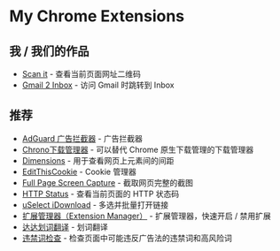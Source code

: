 # My Chrome Extensions

## 我 / 我们的作品

- [Scan it](https://chrome.google.com/webstore/detail/dacniolddlepgdpejbnbfbkkcabhmnnc) - 查看当前页面网址二维码
- [Gmail 2 Inbox](https://chrome.google.com/webstore/detail/nlpebbgkkjccgiahkggafionbcniaoeh) - 访问 Gmail 时跳转到 Inbox

## 推荐

- [AdGuard 广告拦截器](https://chrome.google.com/webstore/detail/bgnkhhnnamicmpeenaelnjfhikgbkllg) - 广告拦截器
- [Chrono下载管理器](https://chrome.google.com/webstore/detail/mciiogijehkdemklbdcbfkefimifhecn) - 可以替代 Chrome 原生下载管理的下载管理器
- [Dimensions](https://chrome.google.com/webstore/detail/baocaagndhipibgklemoalmkljaimfdj) - 用于查看网页上元素间的间距
- [EditThisCookie](https://chrome.google.com/webstore/detail/fngmhnnpilhplaeedifhccceomclgfbg) - Cookie 管理器
- [Full Page Screen Capture](https://chrome.google.com/webstore/detail/fdpohaocaechififmbbbbbknoalclacl) - 截取网页完整的截图
- [HTTP Status](https://chrome.google.com/webstore/detail/cknfnacbckhfpjahnmkblajcpledpfnp) - 查看当前页面的 HTTP 状态码
- [uSelect iDownload](https://chrome.google.com/webstore/detail/ileabdhfjmgaognikmjgmhhkjffggejc) - 多选并批量打开链接
- [扩展管理器（Extension Manager）](https://chrome.google.com/webstore/detail/gjldcdngmdknpinoemndlidpcabkggco) - 扩展管理器，快速开启 / 禁用扩展
- [达达划词翻译](https://chrome.google.com/webstore/detail/cajhcjfcodjoalmhjekljnfkgjlkeajl) - 划词翻译
- [违禁词检查](https://chrome.google.com/webstore/detail/hidcgccgkiamehonfofohinbaeefabmi) - 检查页面中可能违反广告法的违禁词和高风险词
